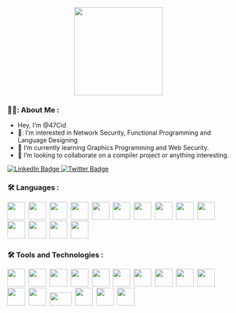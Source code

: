 <div id="header" align="center">
  <img src="https://media2.giphy.com/media/gjrYDwbjnK8x36xZIO/giphy.gif?cid=ecf05e47dtseri6rexq6zz7qvdvhcne78fhrha1ecg41jsyq&rid=giphy.gif" width="200"/>
</div>



### 👨‍💻: About Me :

- Hey, I’m @47Cid
- 🔭: I’m interested in Network Security, Functional Programming and Language Designing
- 🌱  I’m currently learning Graphics Programming and Web Security.
- 👷  I’m looking to collaborate on a compiler project or anything interesting.

<div id="badges">
  <a href="https://www.linkedin.com/in/siddhant-kalgutkar-78b680229/">
    <img src="https://img.shields.io/badge/LinkedIn-blue?style=for-the-badge&logo=linkedin&logoColor=white" alt="LinkedIn Badge"/>
  </a>
  <a href="https://twitter.com/47cidd">
    <img src="https://img.shields.io/badge/Twitter-blue?style=for-the-badge&logo=twitter&logoColor=white" alt="Twitter Badge"/>
  </a>
</div>

### :hammer_and_wrench: Languages :
<img src="https://cdn.jsdelivr.net/gh/devicons/devicon/icons/go/go-original.svg" width="40" height="40" />&nbsp;
<img src="https://cdn.jsdelivr.net/gh/devicons/devicon/icons/cplusplus/cplusplus-original.svg" width="40" height="40" />&nbsp;
<img src="https://cdn.jsdelivr.net/gh/devicons/devicon/icons/javascript/javascript-original.svg" width="40" height="40" />&nbsp;
<img src="https://cdn.jsdelivr.net/gh/devicons/devicon/icons/c/c-plain.svg" width="40" height="40" />&nbsp;
<img src="https://cdn.jsdelivr.net/gh/devicons/devicon/icons/lua/lua-original.svg" width="40" height="40" />&nbsp;
<img src="https://cdn.jsdelivr.net/gh/devicons/devicon/icons/rust/rust-plain.svg" width="40" height="40" />&nbsp;
<img src="https://cdn.jsdelivr.net/gh/devicons/devicon/icons/python/python-original.svg" width="40" height="40" />&nbsp;
<img src="https://cdn.jsdelivr.net/gh/devicons/devicon/icons/haskell/haskell-original.svg" width="40" height="40" />&nbsp;
<img src="https://cdn.jsdelivr.net/gh/devicons/devicon/icons/ocaml/ocaml-original.svg" width="40" height="40" />&nbsp;
<img src="https://cdn.jsdelivr.net/gh/devicons/devicon/icons/java/java-original-wordmark.svg" width="40" height="40" />&nbsp;
<img src="https://cdn.jsdelivr.net/gh/devicons/devicon/icons/ruby/ruby-original.svg" width="40" height="40" />&nbsp;
<img src="https://cdn.jsdelivr.net/gh/devicons/devicon/icons/clojure/clojure-original.svg" width="40" height="40" />&nbsp;
<img src="https://cdn.jsdelivr.net/gh/devicons/devicon/icons/clojurescript/clojurescript-original.svg" width="40" height="40" />&nbsp;
<img src="https://cdn.jsdelivr.net/gh/devicons/devicon/icons/typescript/typescript-original.svg" width="40" height="40" />&nbsp;

### :hammer_and_wrench: Tools and Technologies :
<img src="https://cdn.jsdelivr.net/gh/devicons/devicon/icons/angularjs/angularjs-original.svg" width="40" height="40" />&nbsp;
<img src="https://cdn.jsdelivr.net/gh/devicons/devicon/icons/bash/bash-original.svg" width="40" height="40" />&nbsp;
<img src="https://cdn.jsdelivr.net/gh/devicons/devicon/icons/cmake/cmake-original.svg" width="40" height="40" />&nbsp;
<img src="https://cdn.jsdelivr.net/gh/devicons/devicon/icons/debian/debian-original.svg" width="40" height="40" />&nbsp;
<img src="https://cdn.jsdelivr.net/gh/devicons/devicon/icons/docker/docker-original.svg" width="40" height="40" />&nbsp;
<img src="https://cdn.jsdelivr.net/gh/devicons/devicon/icons/gcc/gcc-original.svg" width="40" height="40" />&nbsp;
<img src="https://cdn.jsdelivr.net/gh/devicons/devicon/icons/mysql/mysql-original.svg" width="40" height="40" />&nbsp;
<img src="https://cdn.jsdelivr.net/gh/devicons/devicon/icons/nginx/nginx-original.svg" width="40" height="40" />&nbsp;
<img src="https://cdn.jsdelivr.net/gh/devicons/devicon/icons/nixos/nixos-original.svg" width="40" height="40" />&nbsp;
<img src="https://cdn.jsdelivr.net/gh/devicons/devicon/icons/npm/npm-original-wordmark.svg" width="40" height="40" />&nbsp;
<img src="https://cdn.jsdelivr.net/gh/devicons/devicon/icons/opengl/opengl-original.svg" width="40" height="40" />&nbsp;
<img src="https://cdn.jsdelivr.net/gh/devicons/devicon/icons/vim/vim-original.svg" width="40" height="40" />&nbsp;
<img src="https://www.llvm.org/img/LLVM-Logo-Derivative-2.png" width="50" height="30" />&nbsp;
<img src="https://cdn.jsdelivr.net/gh/devicons/devicon/icons/amazonwebservices/amazonwebservices-original.svg" width="40" height="40" />&nbsp;
<img src="https://cdn.jsdelivr.net/gh/devicons/devicon/icons/postgresql/postgresql-original.svg" width="40" height="40" />&nbsp;
<img src="https://cdn.jsdelivr.net/gh/devicons/devicon/icons/sdl/sdl-original.svg" width="40" height="40" />&nbsp;

<!---
47Cid/47Cid is a ✨ special ✨ repository because its `README.md` (this file) appears on your GitHub profile.
You can click the Preview link to take a look at your changes.
--->
